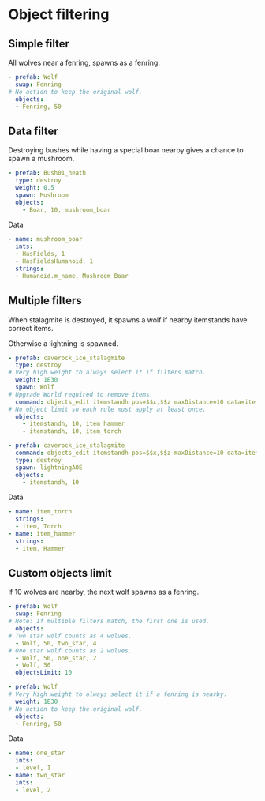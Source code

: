
# Object filtering

## Simple filter

All wolves near a fenring, spawns as a fenring.

```yaml
- prefab: Wolf
  swap: Fenring
# No action to keep the original wolf.
  objects:
  - Fenring, 50
```

## Data filter

Destroying bushes while having a special boar nearby gives a chance to spawn a mushroom.

```yaml
- prefab: Bush01_heath
  type: destroy
  weight: 0.5
  spawn: Mushroom
  objects:
    - Boar, 10, mushroom_boar
```

Data

```yaml
- name: mushroom_boar
  ints:
  - HasFields, 1
  - HasFieldsHumanoid, 1
  strings:
  - Humanoid.m_name, Mushroom Boar
```

## Multiple filters

When stalagmite is destroyed, it spawns a wolf if nearby itemstands have correct items.

Otherwise a lightning is spawned.

```yaml
- prefab: caverock_ice_stalagmite
  type: destroy
# Very high weight to always select it if filters match.
  weight: 1E30
  spawn: Wolf
# Upgrade World required to remove items.
  command: objects_edit itemstandh pos=$$x,$$z maxDistance=10 data=item,""#
# No object limit so each rule must apply at least once.
  objects:
    - itemstandh, 10, item_hammer
    - itemstandh, 10, item_torch

- prefab: caverock_ice_stalagmite
  command: objects_edit itemstandh pos=$$x,$$z maxDistance=10 data=item,""
  type: destroy
  spawn: lightningAOE
  objects:
    - itemstandh, 10
```

Data

```yaml
- name: item_torch
  strings:
  - item, Torch
- name: item_hammer
  strings:
  - item, Hammer
```

## Custom objects limit

If 10 wolves are nearby, the next wolf spawns as a fenring.

```yaml
- prefab: Wolf
  swap: Fenring
# Note: If multiple filters match, the first one is used.
  objects:
# Two star wolf counts as 4 wolves.
  - Wolf, 50, two_star, 4
# One star wolf counts as 2 wolves.
  - Wolf, 50, one_star, 2
  - Wolf, 50
  objectsLimit: 10

- prefab: Wolf
# Very high weight to always select it if a fenring is nearby.
  weight: 1E30
# No action to keep the original wolf.
  objects:
  - Fenring, 50
```

Data

```yaml
- name: one_star
  ints:
  - level, 1
- name: two_star
  ints:
  - level, 2
```
